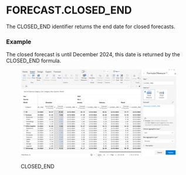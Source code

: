 # FORECAST.CLOSED\_END

The CLOSED\_END identifier returns the end date for closed forecasts.

### Example <a href="#example" id="example"></a>

The closed forecast is until December 2024, this date is returned by the CLOSED\_END formula.

<figure><img src="../../.gitbook/assets/image (1381).png" alt=""><figcaption><p>CLOSED_END</p></figcaption></figure>
